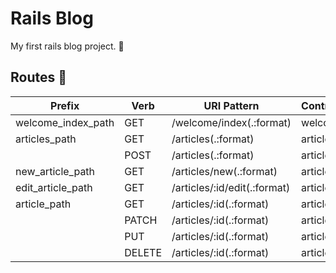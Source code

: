 # Rails Blog

My first rails blog project. :rocket:

## Routes :bookmark:

| Prefix             | Verb   | URI Pattern                  | Controller#Action |
| ------------------ | ------ | ---------------------------- | ----------------- |
| welcome_index_path | GET    | /welcome/index(.:format)     | welcome#index     |
| articles_path      | GET    | /articles(.:format)          | articles#index    |
|                    | POST   | /articles(.:format)          | articles#create   |
| new_article_path   | GET    | /articles/new(.:format)      | articles#new      |
| edit_article_path  | GET    | /articles/:id/edit(.:format) | articles#edit     |
| article_path       | GET    | /articles/:id(.:format)      | articles#show     |
|                    | PATCH  | /articles/:id(.:format)      | articles#update   |
|                    | PUT    | /articles/:id(.:format)      | articles#update   |
|                    | DELETE | /articles/:id(.:format)      | articles#destroy  |
